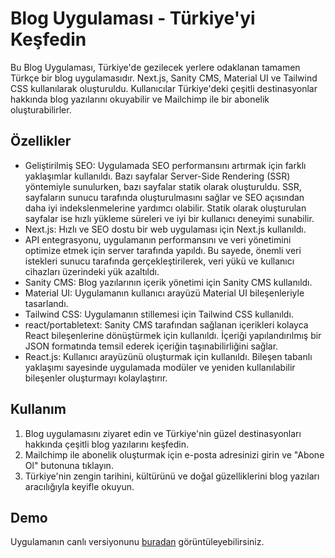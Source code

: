 # Blog Uygulaması - Türkiye'yi Keşfedin

Bu Blog Uygulaması, Türkiye'de gezilecek yerlere odaklanan tamamen Türkçe bir blog uygulamasıdır. Next.js, Sanity CMS, Material UI ve Tailwind CSS kullanılarak oluşturuldu. Kullanıcılar Türkiye'deki çeşitli destinasyonlar hakkında blog yazılarını okuyabilir ve Mailchimp ile bir abonelik oluşturabilirler.

## Özellikler

- Geliştirilmiş SEO: Uygulamada SEO performansını artırmak için farklı yaklaşımlar kullanıldı. Bazı sayfalar Server-Side Rendering (SSR) yöntemiyle sunulurken, bazı sayfalar statik olarak oluşturuldu. SSR, sayfaların sunucu tarafında oluşturulmasını sağlar ve SEO açısından daha iyi indekslenmelerine yardımcı olabilir. Statik olarak oluşturulan sayfalar ise hızlı yükleme süreleri ve iyi bir kullanıcı deneyimi sunabilir.
- Next.js: Hızlı ve SEO dostu bir web uygulaması için Next.js kullanıldı.
- API entegrasyonu, uygulamanın performansını ve veri yönetimini optimize etmek için server tarafında yapıldı. Bu sayede, önemli veri istekleri sunucu tarafında gerçekleştirilerek, veri yükü ve kullanıcı cihazları üzerindeki yük azaltıldı.
- Sanity CMS: Blog yazılarının içerik yönetimi için Sanity CMS kullanıldı.
- Material UI: Uygulamanın kullanıcı arayüzü Material UI bileşenleriyle tasarlandı.
- Tailwind CSS: Uygulamanın stillemesi için Tailwind CSS kullanıldı.
- react/portabletext: Sanity CMS tarafından sağlanan içerikleri kolayca React bileşenlerine dönüştürmek için kullanıldı. İçeriği yapılandırılmış bir JSON formatında temsil ederek içeriğin taşınabilirliğini sağlar.
- React.js: Kullanıcı arayüzünü oluşturmak için kullanıldı. Bileşen tabanlı yaklaşımı sayesinde uygulamada modüler ve yeniden kullanılabilir bileşenler oluşturmayı kolaylaştırır.

## Kullanım

1. Blog uygulamasını ziyaret edin ve Türkiye'nin güzel destinasyonları hakkında çeşitli blog yazılarını keşfedin.
2. Mailchimp ile abonelik oluşturmak için e-posta adresinizi girin ve "Abone Ol" butonuna tıklayın.
3. Türkiye'nin zengin tarihini, kültürünü ve doğal güzelliklerini blog yazıları aracılığıyla keyifle okuyun.

## Demo

Uygulamanın canlı versiyonunu [buradan](https://www.exploreturkey-blog.com/) görüntüleyebilirsiniz.
